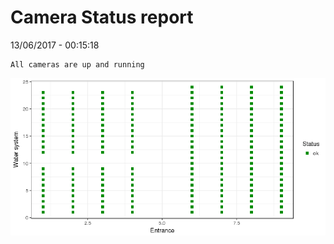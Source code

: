 Camera Status report
================
13/06/2017 - 00:15:18

    All cameras are up and running

![](camreport_files/figure-markdown_github/unnamed-chunk-2-1.png)
